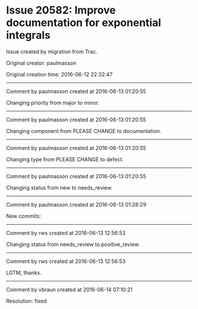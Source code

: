 # Issue 20582: Improve documentation for exponential integrals

Issue created by migration from Trac.

Original creator: paulmasson

Original creation time: 2016-06-12 22:32:47




---

Comment by paulmasson created at 2016-06-13 01:20:55

Changing priority from major to minor.


---

Comment by paulmasson created at 2016-06-13 01:20:55

Changing component from PLEASE CHANGE to documentation.


---

Comment by paulmasson created at 2016-06-13 01:20:55

Changing type from PLEASE CHANGE to defect.


---

Comment by paulmasson created at 2016-06-13 01:20:55

Changing status from new to needs_review.


---

Comment by paulmasson created at 2016-06-13 01:28:29

New commits:


---

Comment by rws created at 2016-06-13 12:56:53

Changing status from needs_review to positive_review.


---

Comment by rws created at 2016-06-13 12:56:53

LGTM, thanks.


---

Comment by vbraun created at 2016-06-14 07:10:21

Resolution: fixed
